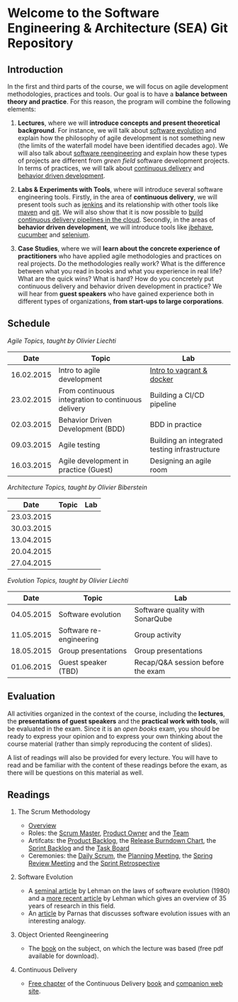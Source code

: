 # Welcome to the Software Engineering & Architecture (SEA) Git Repository

## Introduction

In the first and third parts of the course, we will focus on agile development methodologies, practices and tools. Our goal is to have a **balance between theory and practice**. For this reason, the program will combine the following elements:

1. **Lectures**, where we will **introduce concepts and present theoretical background**. For instance, we will talk about [software evolution](http://en.wikipedia.org/wiki/Software_evolution) and explain how the philosophy of agile development is not something new (the limits of the waterfall model have been identified decades ago). We will also talk about [software reengineering](http://scg.unibe.ch/download/oorp/) and explain how these types of projects are different from *green field* software development projects. In terms of practices, we will talk about [continuous delivery](http://continuousdelivery.com/) and [behavior driven development](http://dannorth.net/introducing-bdd/).

2. **Labs & Experiments with Tools**, where will introduce several software engineering tools. Firstly, in the area of **continuous delivery**, we will present tools such as [jenkins](http://jenkins-ci.org/) and its relationship with other tools like [maven](http://maven.apache.org/) and [git](http://git-scm.com/). We will also show that it is now possible to [build continuous delivery pipelines in the cloud](http://www.cloudbees.com/). Secondly, in the areas of **behavior driven development**, we will introduce tools like [jbehave](http://jbehave.org/), [cucumber](http://cukes.info/) and [selenium](http://docs.seleniumhq.org/).

3. **Case Studies**, where we will **learn about the concrete experience of practitioners** who have applied agile methodologies and practices on real projects. Do the methodologies really work? What is the difference between what you read in books and what you experience in real life? What are the quick wins? What is hard? How do you concretely put continuous delivery and behavior driven development in practice? We will hear from **guest speakers** who have gained experience both in different types of organizations, **from start-ups to large corporations**.

## Schedule

 *Agile Topics, taught by Olivier Liechti* 

Date    | Topic  | Lab
--------|--------|------
16.02.2015  | Intro to agile development | [Intro to vagrant & docker](https://github.com/wasadigi/Teaching-MSE-SEA-Lab-VagrantDocker)
23.02.2015  | From continuous integration to continuous delivery | Building a CI/CD pipeline
02.03.2015  | Behavior Driven Development (BDD) | BDD in practice  
09.03.2015  | Agile testing | Building an integrated testing infrastructure
16.03.2015  | Agile development in practice (Guest) | Designing an agile room

 *Architecture Topics, taught by Olivier Biberstein* 
 
Date    | Topic  | Lab
--------|--------|------
23.03.2015  | | 
30.03.2015  | | 
13.04.2015  | |  
20.04.2015  | |
27.04.2015  | |

  *Evolution Topics, taught by Olivier Liechti* 

Date    | Topic  | Lab
--------|--------|------
04.05.2015  | Software evolution | Software quality with SonarQube 
11.05.2015  | Software re-engineering | Group activity 
18.05.2015  | Group presentations | Group presentations 
01.06.2015  | Guest speaker (TBD) | Recap/Q&A session before the exam 


## Evaluation

All activities organized in the context of the course, including the **lectures**, the **presentations of guest speakers** and the **practical work with tools**, will be evaluated in the exam. Since it is an *open books* exam, you should be ready to express your opinion and to express your own thinking about the course material (rather than simply reproducing the content of slides).

A list of readings will also be provided for every lecture. You will have to read and be familiar with the content of these readings before the exam, as there will be questions on this material as well.

## Readings

1. The Scrum Methodology
    * [Overview](http://www.mountaingoatsoftware.com/agile/scrum/overview)
    * Roles: the [Scrum Master](http://www.mountaingoatsoftware.com/agile/scrum/scrummaster/), [Product Owner](http://www.mountaingoatsoftware.com/agile/scrum/product-owner/) and the [Team](http://www.mountaingoatsoftware.com/agile/scrum/team/)
    * Artifcats: the [Product Backlog](http://www.mountaingoatsoftware.com/agile/scrum/product-backlog/), the [Release Burndown Chart](http://www.mountaingoatsoftware.com/agile/scrum/release-burndown/), the [Sprint Backlog](http://www.mountaingoatsoftware.com/agile/scrum/sprint-backlog/) and the [Task Board](http://www.mountaingoatsoftware.com/agile/scrum/task-boards/)
    * Ceremonies: the [Daily Scrum](http://www.mountaingoatsoftware.com/agile/scrum/daily-scrum/), the [Planning Meeting](http://www.mountaingoatsoftware.com/agile/scrum/sprint-planning-meeting/), the [Spring Review Meeting](http://www.mountaingoatsoftware.com/agile/scrum/sprint-review-meeting/) and the [Sprint Retrospective](http://www.mountaingoatsoftware.com/agile/scrum/sprint-retrospective/)
    
2. Software Evolution
    * A [seminal article](papers/softwareEvolution/Lehman-LawsOfSoftwareEvolution.pdf) by Lehman on the laws of software evolution (1980) and a [more recent article](papers/softwareEvolution/Lehman-SoftwareEvolutionOverview.pdf) by Lehman which gives an overview of 35 years of research in this field.
    * An [article](papers/softwareEvolution/Parnas-SoftwareAging.pdf) by Parnas that discusses software evolution issues with an interesting analogy.

3. Object Oriented Reengineering
    * The [book](http://scg.unibe.ch/download/oorp/) on the subject, on which the lecture was based (free pdf available for download).
    
4. Continuous Delivery
    * [Free chapter](./papers/continuousDelivery/ContinousDeliveryPipeline.pdf) of the Continuous Delivery [book](http://www.amazon.com/dp/0321601912?tag=contindelive-20) and [companion web site](http://continuousdelivery.com/).
    
